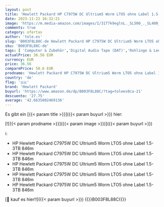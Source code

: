 ```yaml
---
layout: post
title: 'Hewlett Packard HP C7975W DC Ultrium5 Worm LTO5 ohne Label 1.5-3TB 846m'
date: 2023-11-22 16:32:21
image: 'https://m.media-amazon.com/images/I/31T7k9eglnL._SL500_._SL400_.jpg'
comments: true
category: ofertas
author: 'tole.es'
slug: 'B003F8L88C-de Hewlett Packard HP C7975W DC Ultrium5 Worm LTO5 ohne Label...'
sku: 'B003F8L88C-de'
tags: [ 'Computer & Zubehör','Digital Audio Tape (DAT)','Rohlinge & Leermedien','Zubehör','hewlett packard','🇩🇪', ]
actualPrice: 36.56 EUR
currency: EUR
price: 36.56
comparePrice: 50.6 EUR
prodname: 'Hewlett Packard HP C7975W DC Ultrium5 Worm LTO5 ohne Label 1.5-3TB 846m'
country: 'de'
flag: '🇩🇪'
brand: 'Hewlett Packard'
buyurl: 'https://www.amazon.de/dp/B003F8L88C/?tag=tolees0ca-21'
descuento: '27.75'
average: '42.6635802469136'
---
```


Es gibt ein [{{< param title >}}]({{< param buyurl >}}) hier:

[![{{< param prodname >}}]({{< param image >}})]({{< param buyurl >}})

ℹ️:

- HP Hewlett Packard C7975W DC Ultrium5 Worm LTO5 ohne Label 1.5-3TB 846m
- HP Hewlett Packard C7975W DC Ultrium5 Worm LTO5 ohne Label 1.5-3TB 846m
- HP Hewlett Packard C7975W DC Ultrium5 Worm LTO5 ohne Label 1.5-3TB 846m
- HP Hewlett Packard C7975W DC Ultrium5 Worm LTO5 ohne Label 1.5-3TB 846m
- HP Hewlett Packard C7975W DC Ultrium5 Worm LTO5 ohne Label 1.5-3TB 846m

[🛒 kauf es hier!!]({{< param buyurl >}})
{{<world>}}B003F8L88C{{</world>}}
